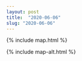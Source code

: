 ```yaml
---
layout: post
title:  "2020-06-06"
slug: "2020-06-06"
---
```

{% include map.html %}

{% include map-alt.html %}
